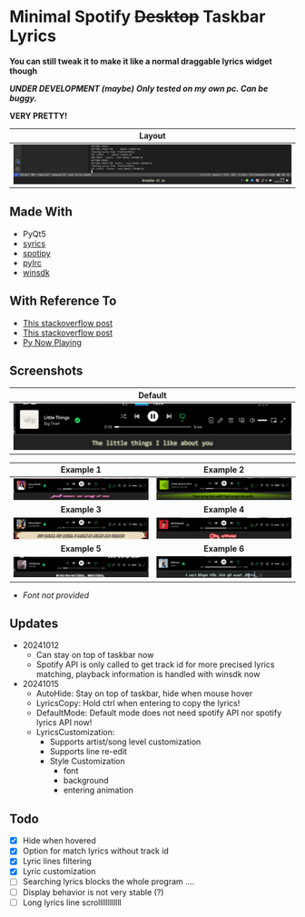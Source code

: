 # Minimal Spotify ~~Desktop~~ Taskbar Lyrics

**You can still tweak it to make it like a normal draggable lyrics widget though**

***UNDER DEVELOPMENT (maybe)***
***Only tested on my own pc. Can be buggy.***

**VERY PRETTY!**

| Layout |
|:------:|
| ![Layout](ExampleImages\layout.png) |

## Made With
- PyQt5
- [syrics](https://github.com/akashrchandran/Syrics)
- [spotipy](https://github.com/spotipy-dev/spotipy)
- [pylrc](https://github.com/doakey3/pylrc)
- [winsdk](https://github.com/pywinrt/python-winsdk)

## With Reference To
- [This stackoverflow post](https://stackoverflow.com/questions/64290561/qlabel-correct-positioning-for-text-outline)
- [This stackoverflow post](https://stackoverflow.com/questions/79080076/how-to-set-a-qwidget-hidden-when-mouse-hovering-and-reappear-when-mouse-leaving)
- [Py Now Playing](https://github.com/ABUCKY0/py-now-playing)

## Screenshots

| Default |
|:-------:|
| ![Default](ExampleImages/bigthief_littlethings.png) |

| Example 1 | Example 2 |
|:-----------:|:-----------:|
| ![Example 1](ExampleImages/bjork_armyofme.png) | ![Example 2](ExampleImages/charlixcx_ithinkaboutitallthetime.png) |
| **Example 3** | **Example 4** |
| ![Example 3](ExampleImages/lanadelrey_venicebitch.png) | ![Example 4](ExampleImages/rosalia_motomami.png) |
| **Example 5** | **Example 6** |
| ![Example 5](ExampleImages/sophie_immaterial.png) | ![Example 6](ExampleImages/yeule_softscars.png) |

- *Font not provided*


## Updates

- 20241012
    - Can stay on top of taskbar now
    - Spotify API is only called to get track id for more precised lyrics matching, playback information is handled with winsdk now
- 20241015
    - AutoHide: Stay on top of taskbar, hide when mouse hover
    - LyricsCopy: Hold ctrl when entering to copy the lyrics!
    - DefaultMode: Default mode does not need spotify API nor spotify lyrics API now!
    - LyricsCustomization:
        - Supports artist/song level customization
        - Supports line re-edit
        - Style Customization
            - font
            - background
            - entering animation

## Todo

- [x] Hide when hovered
- [x] Option for match lyrics without track id
- [x] Lyric lines filtering
- [x] Lyric customization
- [ ] Searching lyrics blocks the whole program ....
- [ ] Display behavior is not very stable (?)
- [ ] Long lyrics line scrollllllllllll